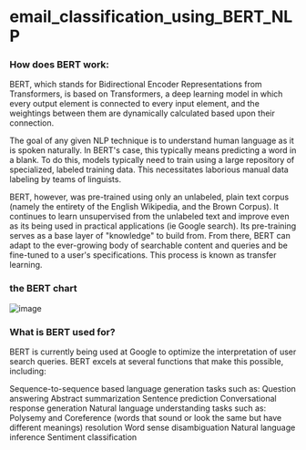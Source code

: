# email_classification_using_BERT_NLP

<h3>How does BERT work:</h3>

  <p>BERT, which stands for Bidirectional Encoder Representations from Transformers, is based on Transformers, a deep learning model in which every output element is connected to every input element, and the weightings between them are dynamically calculated based upon their connection. </p>


  <p>The goal of any given NLP technique is to understand human language as it is spoken naturally. In BERT's case, this typically means predicting a word in a blank. To do this, models typically need to train using a large repository of specialized, labeled training data. This necessitates laborious manual data labeling by teams of linguists.

  BERT, however, was pre-trained using only an unlabeled, plain text corpus (namely the entirety of the English Wikipedia, and the Brown Corpus). It continues to learn unsupervised from the unlabeled text and improve even as its being used in practical applications (ie Google search). Its pre-training serves as a base layer of "knowledge" to build from. From there, BERT can adapt to the ever-growing body of searchable content and queries and be fine-tuned to a user's specifications. This process is known as transfer learning.</p>

<h3> the BERT chart </h3>

![image](https://user-images.githubusercontent.com/95174361/184196921-c93aeb8c-23a3-4115-b365-0fd11fc4bb40.png)

<h3>What is BERT used for? </h3>

BERT is currently being used at Google to optimize the interpretation of user search queries. BERT excels at several functions that make this possible, including:

Sequence-to-sequence based language generation tasks such as:
Question answering
Abstract summarization
Sentence prediction
Conversational response generation
Natural language understanding tasks such as:
Polysemy and Coreference (words that sound or look the same but have different meanings) resolution
Word sense disambiguation
Natural language inference
Sentiment classification
